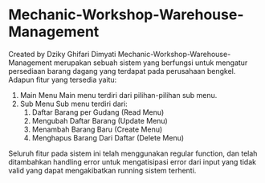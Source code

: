 # Mechanic-Workshop-Warehouse-Management
Created by Dziky Ghifari Dimyati
Mechanic-Workshop-Warehouse-Management merupakan sebuah sistem yang berfungsi untuk mengatur persediaan barang dagang yang terdapat pada perusahaan bengkel.
Adapun fitur yang tersedia yaitu:
1. Main Menu
   Main menu terdiri dari pilihan-pilihan sub menu.
2. Sub Menu
   Sub menu terdiri dari:
   1. Daftar Barang per Gudang (Read Menu)
   2. Mengubah Daftar Barang (Update Menu)
   3. Menambah Barang Baru (Create Menu)
   4. Menghapus Barang Dari Daftar (Delete Menu)

Seluruh fitur pada sistem ini telah menggunakan regular function, dan telah ditambahkan handling error untuk mengatisipasi error dari input yang tidak valid yang dapat mengakibatkan running sistem terhenti. 
